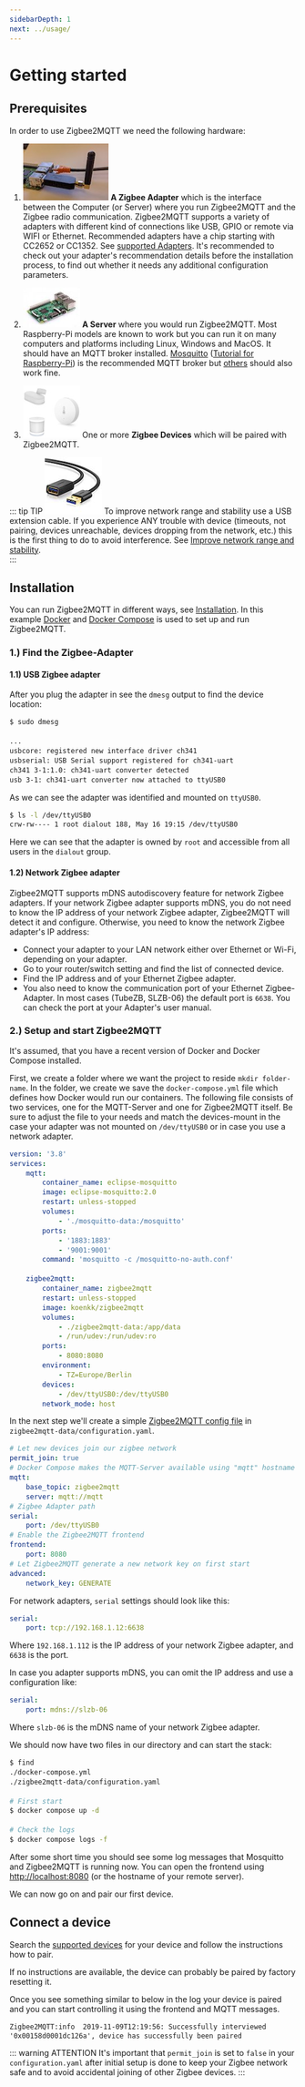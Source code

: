 ```yaml
---
sidebarDepth: 1
next: ../usage/
---
```


# Getting started

## Prerequisites

In order to use Zigbee2MQTT we need the following hardware:

1. <img src="../../images/zzh.jpg" title="ZZH" class="float-left" /> **A Zigbee Adapter** which is the interface between the Computer (or Server) where you run Zigbee2MQTT and the Zigbee radio
   communication. Zigbee2MQTT supports a variety of adapters with different kind of connections like USB, GPIO or remote via WIFI or Ethernet.
   Recommended adapters have a chip starting with CC2652 or CC1352. See [supported Adapters](../adapters/README.md). It's recommended to check out your adapter's recommendation details before the installation process, to find out whether it needs any additional configuration parameters. <br class="clear" />

2. <img src="../../images/pi.jpg" title="Raspberry Pi" class="float-left" /> **A Server** where you would run Zigbee2MQTT. Most Raspberry-Pi models are known to work but you can run it on many computers and platforms including Linux, Windows and MacOS. It should have an MQTT broker installed. [Mosquitto](https://www.mosquitto.org/download/) ([Tutorial for Raspberry-Pi](https://randomnerdtutorials.com/how-to-install-mosquitto-broker-on-raspberry-pi/)) is the recommended MQTT broker but [others](https://mqtt.org/software/) should also work fine. <br class="clear" />

3. <img src="../../images/xiaomi_sensors.jpg" title="Zigbee devices" class="float-left" /> One or more **Zigbee Devices** which will be paired with Zigbee2MQTT. <br class="clear" />

::: tip TIP
<img alt="USB Cable" src="../../images/usb_extension_cable.jpg" class="float-left" /> To improve network range and stability use a USB extension cable. If you experience ANY trouble with device (timeouts, not pairing, devices unreachable, devices dropping from the network, etc.) this is the first thing to do to avoid interference.
See [Improve network range and stability](../../advanced/zigbee/02_improve_network_range_and_stability.md). <br class="clear" />
:::

## Installation

You can run Zigbee2MQTT in different ways, see [Installation](../installation/). In this example
[Docker](https://docs.docker.com/get-docker/) and [Docker Compose](https://docs.docker.com/compose/install/) is used to
set up and run Zigbee2MQTT.

### 1.) Find the Zigbee-Adapter

#### 1.1) USB Zigbee adapter

After you plug the adapter in see the `dmesg` output to find the device location:

```bash
$ sudo dmesg

...
usbcore: registered new interface driver ch341
usbserial: USB Serial support registered for ch341-uart
ch341 3-1:1.0: ch341-uart converter detected
usb 3-1: ch341-uart converter now attached to ttyUSB0
```

As we can see the adapter was identified and mounted on `ttyUSB0`.

```bash
$ ls -l /dev/ttyUSB0
crw-rw---- 1 root dialout 188, May 16 19:15 /dev/ttyUSB0
```

Here we can see that the adapter is owned by `root` and accessible from all users in the `dialout` group.

#### 1.2) Network Zigbee adapter

Zigbee2MQTT supports mDNS autodiscovery feature for network Zigbee adapters. If your network Zigbee adapter supports mDNS, you do not need to know the IP address of your network Zigbee adapter, Zigbee2MQTT will detect it and configure. Otherwise, you need to know the network Zigbee adapter's IP address:

- Connect your adapter to your LAN network either over Ethernet or Wi-Fi, depending on your adapter.
- Go to your router/switch setting and find the list of connected device.
- Find the IP address and of your Ethernet Zigbee adapter.
- You also need to know the communication port of your Ethernet Zigbee-Adapter. In most cases (TubeZB, SLZB-06) the default port is `6638`. You can check the port at your Adapter's user manual.

### 2.) Setup and start Zigbee2MQTT

It's assumed, that you have a recent version of Docker and Docker Compose installed.

First, we create a folder where we want the project to reside `mkdir folder-name`. In the folder, we create we save the `docker-compose.yml` file which defines how Docker would run our containers. The following file consists of two services, one for the MQTT-Server and one for Zigbee2MQTT itself. Be sure to adjust the file to your needs and match the devices-mount in the case your adapter was not mounted on `/dev/ttyUSB0` or in case you use a network adapter.

```yaml
version: '3.8'
services:
    mqtt:
        container_name: eclipse-mosquitto
        image: eclipse-mosquitto:2.0
        restart: unless-stopped
        volumes:
            - './mosquitto-data:/mosquitto'
        ports:
            - '1883:1883'
            - '9001:9001'
        command: 'mosquitto -c /mosquitto-no-auth.conf'

    zigbee2mqtt:
        container_name: zigbee2mqtt
        restart: unless-stopped
        image: koenkk/zigbee2mqtt
        volumes:
            - ./zigbee2mqtt-data:/app/data
            - /run/udev:/run/udev:ro
        ports:
            - 8080:8080
        environment:
            - TZ=Europe/Berlin
        devices:
            - /dev/ttyUSB0:/dev/ttyUSB0
        network_mode: host
```

In the next step we'll create a simple [Zigbee2MQTT config file](../configuration/) in `zigbee2mqtt-data/configuration.yaml`.

```yaml
# Let new devices join our zigbee network
permit_join: true
# Docker Compose makes the MQTT-Server available using "mqtt" hostname
mqtt:
    base_topic: zigbee2mqtt
    server: mqtt://mqtt
# Zigbee Adapter path
serial:
    port: /dev/ttyUSB0
# Enable the Zigbee2MQTT frontend
frontend:
    port: 8080
# Let Zigbee2MQTT generate a new network key on first start
advanced:
    network_key: GENERATE
```

For network adapters, `serial` settings should look like this:

```yaml
serial:
    port: tcp://192.168.1.12:6638
```

Where `192.168.1.112` is the IP address of your network Zigbee adapter, and `6638` is the port.

In case you adapter supports mDNS, you can omit the IP address and use a configuration like:

```yaml
serial:
    port: mdns://slzb-06
```

Where `slzb-06` is the mDNS name of your network Zigbee adapter.

We should now have two files in our directory and can start the stack:

```bash
$ find
./docker-compose.yml
./zigbee2mqtt-data/configuration.yaml

# First start
$ docker compose up -d

# Check the logs
$ docker compose logs -f
```

After some short time you should see some log messages that Mosquitto and Zigbee2MQTT is running now.
You can open the frontend using [http://localhost:8080](http://localhost:8080) (or the hostname of your remote server).

We can now go on and pair our first device.

## Connect a device

Search the [supported devices](../../supported-devices/) for your device and follow the instructions how to pair.

If no instructions are available, the device can probably be paired by factory resetting it.

Once you see something similar to below in the log your device is paired and you can start controlling it using the frontend and MQTT messages.

```
Zigbee2MQTT:info  2019-11-09T12:19:56: Successfully interviewed '0x00158d0001dc126a', device has successfully been paired
```

::: warning ATTENTION
It's important that `permit_join` is set to `false` in your `configuration.yaml` after initial setup is
done to keep your Zigbee network safe and to avoid accidental joining of other Zigbee devices.
:::
